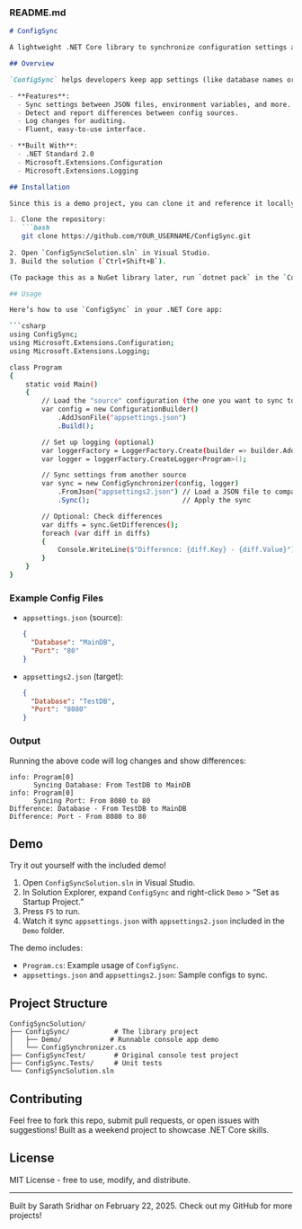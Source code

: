 ### README.md

```markdown
# ConfigSync

A lightweight .NET Core library to synchronize configuration settings across multiple sources, ensuring consistency in your applications.

## Overview

`ConfigSync` helps developers keep app settings (like database names or port numbers) in sync between different sources, such as JSON files, environment variables, or in-memory configurations. It detects differences, logs changes, and applies updates—all with a simple, chainable API. Perfect for .NET Core projects, including backends for Next.js apps!

- **Features**:
  - Sync settings between JSON files, environment variables, and more.
  - Detect and report differences between config sources.
  - Log changes for auditing.
  - Fluent, easy-to-use interface.

- **Built With**:
  - .NET Standard 2.0
  - Microsoft.Extensions.Configuration
  - Microsoft.Extensions.Logging

## Installation

Since this is a demo project, you can clone it and reference it locally:

1. Clone the repository:
   ```bash
   git clone https://github.com/YOUR_USERNAME/ConfigSync.git
  
2. Open `ConfigSyncSolution.sln` in Visual Studio.
3. Build the solution (`Ctrl+Shift+B`).

(To package this as a NuGet library later, run `dotnet pack` in the `ConfigSync` folder.)

## Usage

Here’s how to use `ConfigSync` in your .NET Core app:

```csharp
using ConfigSync;
using Microsoft.Extensions.Configuration;
using Microsoft.Extensions.Logging;

class Program
{
    static void Main()
    {
        // Load the "source" configuration (the one you want to sync to)
        var config = new ConfigurationBuilder()
            .AddJsonFile("appsettings.json")
            .Build();

        // Set up logging (optional)
        var loggerFactory = LoggerFactory.Create(builder => builder.AddConsole());
        var logger = loggerFactory.CreateLogger<Program>();

        // Sync settings from another source
        var sync = new ConfigSynchronizer(config, logger)
            .FromJson("appsettings2.json") // Load a JSON file to compare
            .Sync();                       // Apply the sync

        // Optional: Check differences
        var diffs = sync.GetDifferences();
        foreach (var diff in diffs)
        {
            Console.WriteLine($"Difference: {diff.Key} - {diff.Value}");
        }
    }
}
```

### Example Config Files
- `appsettings.json` (source):
  ```json
  {
    "Database": "MainDB",
    "Port": "80"
  }
  ```
- `appsettings2.json` (target):
  ```json
  {
    "Database": "TestDB",
    "Port": "8080"
  }
  ```

### Output
Running the above code will log changes and show differences:
```
info: Program[0]
      Syncing Database: From TestDB to MainDB
info: Program[0]
      Syncing Port: From 8080 to 80
Difference: Database - From TestDB to MainDB
Difference: Port - From 8080 to 80
```

## Demo

Try it out yourself with the included demo!

1. Open `ConfigSyncSolution.sln` in Visual Studio.
2. In Solution Explorer, expand `ConfigSync` and right-click `Demo` > “Set as Startup Project.”
3. Press `F5` to run.
4. Watch it sync `appsettings.json` with `appsettings2.json` included in the `Demo` folder.

The demo includes:
- `Program.cs`: Example usage of `ConfigSync`.
- `appsettings.json` and `appsettings2.json`: Sample configs to sync.

## Project Structure
```
ConfigSyncSolution/
├── ConfigSync/           # The library project
│   ├── Demo/            # Runnable console app demo
│   └── ConfigSynchronizer.cs
├── ConfigSyncTest/       # Original console test project
├── ConfigSync.Tests/     # Unit tests
└── ConfigSyncSolution.sln
```

## Contributing

Feel free to fork this repo, submit pull requests, or open issues with suggestions! Built as a weekend project to showcase .NET Core skills.

## License

MIT License - free to use, modify, and distribute.

---

Built by Sarath Sridhar on February 22, 2025. Check out my GitHub for more projects!



